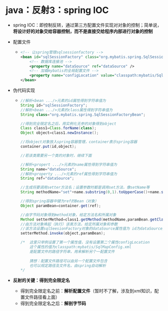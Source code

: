 # java：反射3：spring IOC

* spring IOC：即控制反转，通过第三方配置文件实现对对象的控制；简单说，**将设计好的对象交给容器控制，而不是直接交给程序内部进行对象的控制**

* 配置文件

  * ```xml
    <!-- 让spring管理sqlsessionfactory -->
    <bean id="sqlSessionFactory" class="org.mybatis.spring.SqlSessionFactoryBean">
    	<!-- 数据库连接池 -->
        <property name="dataSource" ref="dataSource" />
        <!-- 加载mybatis的全局配置文件 -->
        <property name="configLocation" value="classpath:mybatis/SqlMapConfig.xml" />
    </bean>
    ```

* 伪代码实现

  * ```java
    //解析<bean .../>元素的id属性得到字符串值为
    String id="sqlSessionFactory";
    //解析<bean .../>元素的class属性得到字符串值为
    String class="org.mybatis.spring.SqlSessionFactoryBean";
    
    //得到完全限定名之后，用实例化无参的对象得到object
    Class class1=Class.forName(class);
    Object object=class1.newInstance();
    
    //将object对象放入spring容器管理，container表示spring容器
    container.put(id,object);
    
    //若该类需要另一个类的对象时，继续下面
    
    //解析<propert .../>元素的name属性得到字符串值为
    String name="dataSource";
    //解析<property .../>元素的ref属性得到字符串值为
    String ref="dataSource";
    
    //生成将要调用setter方法名；设置参数时都是调用set方法，像setName等
    String methodName="set"+name.substring(0,1).toUpperCase()+name.subString(1);
    
    //得到spring容器中键为ref的Bean（对象）
    Object paramBean=container.get(ref);
    
    //由字节码对象得到method对象，给定方法名和所属对象
    Method setterMethod=class1.getMethod(methodName,paramBean.getClass());
    //由方法对象唤起（执行）该类方法，给定所属对象和参数
    //该方法设置sqlSeesionFactory对象的dataSource属性值为 id为dataSource对应的对象
    setterMethod.invoke(object,paramBean);
    
    /*	这里只举例设置了第一个属性值，没有设置第二个属性configLocation
    	这个属性的值为classpath:mybatis/SqlMapConfig.xml
    	是配置文件的路径字符串，用来解析另个一配置文件
    	
    	猜想：配置文件路径可以由另一个配置文件包含
    	也可以规定路径及文件名，由spring自动解析
    */
    ```


* **反射的关键：得到完全限定名**

  * 得到完全限定名之前：**解析配置文件**（暂时不了解，涉及到xml知识，配置文件路径看上面）
  * 得到完全限定名之后：**解剖字节码**

